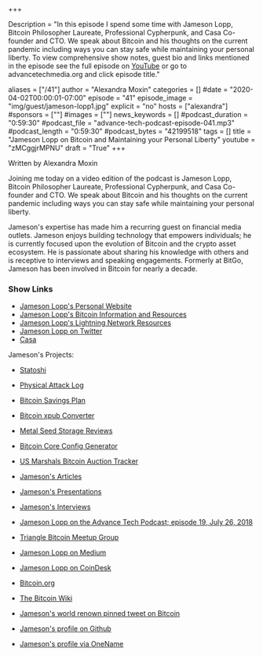 +++

Description = "In this episode I spend some time with Jameson Lopp, Bitcoin Philosopher Laureate, Professional Cypherpunk, and Casa Co-founder and CTO. We speak about Bitcoin and his thoughts on the current pandemic including ways you can stay safe while maintaining your personal liberty. To view comprehensive show notes, guest bio and links mentioned in the episode see the full episode on [YouTube](https://www.youtube.com/watch?v=zMCggjrMPNU) or go to advancetechmedia.org and click episode title."

aliases = ["/41"]
author = "Alexandra Moxin"
categories = []
#date = "2020-04-02T00:00:01-07:00"
episode = "41"
episode_image = "img/guest/jameson-lopp1.jpg"
explicit = "no"
hosts = ["alexandra"]
#sponsors = [""]
#images = [""]
news_keywords = []
#podcast_duration = "0:59:30"
#podcast_file = "advance-tech-podcast-episode-041.mp3"
#podcast_length = "0:59:30"
#podcast_bytes = "42199518"
tags = []
title = "Jameson Lopp on Bitcoin and Maintaining your Personal Liberty"
youtube = "zMCggjrMPNU"
draft = "True"
+++

Written by Alexandra Moxin

Joining me today on a video edition of the podcast is Jameson Lopp, Bitcoin Philosopher Laureate, Professional Cypherpunk, and Casa Co-founder and CTO. We speak about Bitcoin and his thoughts on the current pandemic including ways you can stay safe while maintaining your personal liberty.

Jameson's expertise has made him a recurring guest on financial media outlets. Jameson enjoys building technology that empowers individuals; he is currently focused upon the evolution of Bitcoin and the crypto asset ecosystem. He is passionate about sharing his knowledge with others and is receptive to interviews and speaking engagements. Formerly at BitGo, Jameson has been involved in Bitcoin for nearly a decade.

### Show Links

* [Jameson Lopp's Personal Website](https://lopp.net)
* [Jameson Lopp's Bitcoin Information and Resources](https://www.lopp.net/bitcoin-information.html)
* [Jameson Lopp's Lightning Network Resources](https://www.lopp.net/lightning-information.html)
* [Jameson Lopp on Twitter](https://twitter.com/lopp)
* [Casa](https://keys.casa)

Jameson's Projects:
* [Statoshi](https://github.com/jlopp/statoshi/)
* [Physical Attack Log](https:/Ja/github.com/jlopp/physical-bitcoin-attacks/blob/master/README.md)
* [Bitcoin Savings Plan](https://github.com/jlopp/bitcoin-savings-plan/)
* [Bitcoin xpub Converter](https://github.com/jlopp/xpub-converter)
* [Metal Seed Storage Reviews](https://jlopp.github.io/metal-bitcoin-storage-reviews/)
* [Bitcoin Core Config Generator](https://github.com/jlopp/bitcoin-core-config-generator/)
* [US Marshals Bitcoin Auction Tracker](https://jlopp.github.io/us-marshals-bitcoin-auctions/)

* [Jameson's Articles](https://www.lopp.net/articles.html)
* [Jameson's Presentations](https://www.lopp.net/presentations.html)
* [Jameson's Interviews](https://www.lopp.net/interviews.html)
* [Jameson Lopp on the Advance Tech Podcast; episode 19, July 26, 2018](https://advancetechmedia.org/episode-019-jameson-lopp/)
* [Triangle Bitcoin Meetup Group](https://www.meetup.com/Triangle-Bitcoin-Meetup/)
* [Jameson Lopp on Medium](https://medium.com/@lopp)
* [Jameson Lopp on CoinDesk](https://www.coindesk.com/author/jameson-lopp/)

* [Bitcoin.org](https://bitcoin.org/en/)
* [The Bitcoin Wiki](https://en.bitcoin.it/wiki/Main_Page)
* [Jameson's world renown pinned tweet on Bitcoin](https://twitter.com/lopp/status/932350908461133825)
* [Jameson's profile on Github](https://github.com/jlopp)
* [Jameson's profile via OneName](https://onename.com/lopp)